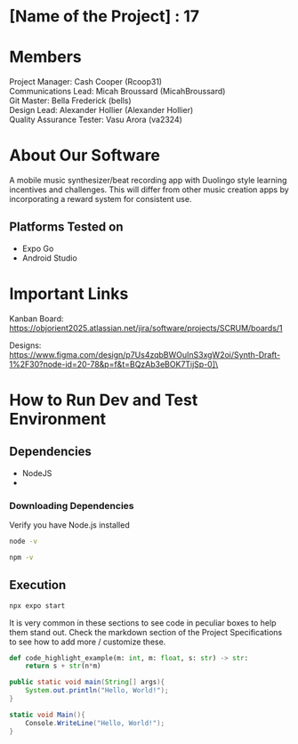 # [Name of the Project] : 17
# Members
Project Manager: Cash Cooper (Rcoop31)\
Communications Lead: Micah Broussard (MicahBroussard)\
Git Master: Bella Frederick (bells)\
Design Lead: Alexander Hollier (Alexander Hollier)\
Quality Assurance Tester: Vasu Arora (va2324)

# About Our Software

A mobile music synthesizer/beat recording app with Duolingo style learning incentives and challenges. This will differ from other music creation apps by incorporating a reward system for consistent use. 

## Platforms Tested on
- Expo Go
- Android Studio
# Important Links
Kanban Board: https://objorient2025.atlassian.net/jira/software/projects/SCRUM/boards/1

Designs: https://www.figma.com/design/p7Us4zqbBWOuInS3xgW2oi/Synth-Draft-1%2F30?node-id=20-78&p=f&t=BQzAb3eBOK7TijSp-0]\

# How to Run Dev and Test Environment

## Dependencies
- NodeJS
- 
### Downloading Dependencies

Verify you have Node.js installed

```sh
node -v
```

```sh
npm -v
```

## Execution


```sh
npx expo start
```

It is very common in these sections to see code in peculiar boxes to help them stand out. Check the markdown section of the Project Specifications to see how to add more / customize these.

```python
def code_highlight_example(m: int, m: float, s: str) -> str:
	return s + str(n*m)
```

```java
public static void main(String[] args){
	System.out.println("Hello, World!");
}
```

```c#
static void Main(){
	Console.WriteLine("Hello, World!");
}
```
